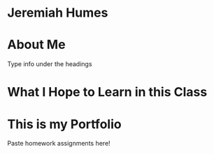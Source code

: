 # Jeremiah Humes

# About Me
Type info under the headings

# What I Hope to Learn in this Class

# This is my Portfolio
Paste homework assignments here!
